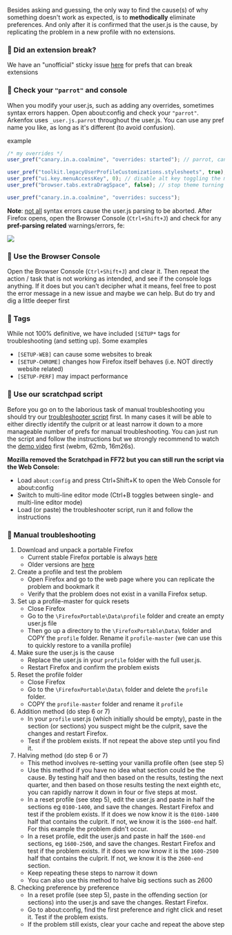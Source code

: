 Besides asking and guessing, the only way to find the cause(s) of why something doesn't work as expected, is to **methodically** eliminate preferences. And only after it is confirmed that the user.js is the cause, by replicating the problem in a new profile with no extensions.

### :small_orange_diamond: Did an extension break?

We have an "unofficial" sticky issue [here](https://github.com/arkenfox/user.js/issues/391) for prefs that can break extensions

### :small_orange_diamond: Check your `"parrot"` and console

When you modify your user.js, such as adding any overrides, sometimes syntax errors happen. Open about:config and check your `"parrot"`. Arkenfox uses `_user.js.parrot` throughout the user.js. You can use any pref name you like, as long as it's different (to avoid confusion).

example
```js
/* my overrides */
user_pref("canary.in.a.coalmine", "overrides: started"); // parrot, canary, whatever you like

user_pref("toolkit.legacyUserProfileCustomizations.stylesheets", true); // userChrome/userContent
user_pref("ui.key.menuAccessKey", 0); // disable alt key toggling the menu bar [RESTART]
user_pref("browser.tabs.extraDragSpace", false); // stop theme turning drag space on

user_pref("canary.in.a.coalmine", "overrides: success");
```
**Note**: [not all](https://blog.mozilla.org/nnethercote/2018/03/09/a-new-preferences-parser-for-firefox/) syntax errors cause the user.js parsing to be aborted. After Firefox opens, open the Browser Console (`Ctrl+Shift+J`) and check for any **pref-parsing related** warnings/errors, fe:<br>

![](https://github.com/arkenfox/user.js/blob/master/wikipiki/parseError.png)

### :small_orange_diamond: Use the Browser Console

Open the Browser Console (`Ctrl+Shift+J`) and clear it. Then repeat the action / task that is not working as intended, and see if the console logs anything. If it does but you can't decipher what it means, feel free to post the error message in a new issue and maybe we can help. But do try and dig a little deeper first

### :small_orange_diamond: Tags

While not 100% definitive, we have included `[SETUP*` tags for troubleshooting (and setting up). Some examples
 * `[SETUP-WEB]` can cause some websites to break
 * `[SETUP-CHROME]` changes how Firefox itself behaves (i.e. NOT directly website related)
 * `[SETUP-PERF]` may impact performance

### :small_orange_diamond: Use our scratchpad script

Before you go on to the laborious task of manual troubleshooting you should try our [troubleshooter script](https://raw.githubusercontent.com/arkenfox/user.js/master/scratchpad-scripts/troubleshooter.js) first. In many cases it will be able to either directly identify the culprit or at least narrow it down to a more manageable number of prefs for manual troubleshooting. You can just run the script and follow the instructions but we strongly recommend to watch the [demo video](https://anonfile.com/6eZ9v9d9b6/troubleshooter_vid.zip) first (webm, 62mb, 16m26s).

<b>Mozilla removed the Scratchpad in FF72 but you can still run the script via the Web Console:</b>
* Load `about:config` and press Ctrl+Shift+K to open the Web Console for about:config
* Switch to multi-line editor mode (Ctrl+B toggles between single- and multi-line editor mode)
* Load (or paste) the troubleshooter script, run it and follow the instructions

### :small_orange_diamond: Manual troubleshooting

1. Download and unpack a portable Firefox
   * Current stable Firefox portable is always [here](https://portableapps.com/apps/internet/firefox_portable)
   * Older versions are [here](https://sourceforge.net/projects/portableapps/files/Mozilla%20Firefox%2C%20Portable%20Ed./)
2. Create a profile and test the problem
   * Open Firefox and go to the web page where you can replicate the problem and bookmark it
   * Verify that the problem does not exist in a vanilla Firefox setup.
3. Set up a profile-master for quick resets
   * Close Firefox
   * Go to the `\FirefoxPortable\Data\profile` folder and create an empty user.js file
   * Then go up a directory to the `\FirefoxPortable\Data\` folder and COPY the `profile` folder. Rename it `profile-master` (we can use this to quickly restore to a vanilla profile)
4. Make sure the user.js is the cause
   * Replace the user.js in your `profile` folder with the full user.js.
   * Restart Firefox and confirm the problem exists
5. Reset the profile folder
   * Close Firefox
   * Go to the `\FirefoxPortable\Data\` folder and delete the `profile` folder.
   * COPY the `profile-master` folder and rename it `profile`
6. Addition method (do step 6 or 7)
   * In your `profile` user.js (which initially should be empty), paste in the section (or sections) you suspect might be the culprit, save the changes and restart Firefox.
   * Test if the problem exists. If not repeat the above step until you find it.
7. Halving method (do step 6 or 7)
   * This method involves re-setting your vanilla profile often (see step 5)
   * Use this method if you have no idea what section could be the cause. By testing half and then based on the results, testing the next quarter, and then based on those results testing the next eighth etc, you can rapidly narrow it down in four or five steps at most.
   * In a reset profile (see step 5), edit the user.js and paste in half the sections eg `0100-1400`, and save the changes. Restart Firefox and test if the problem exists. If it does we now know it is the `0100-1400` half that contains the culprit. If not, we know it is the `1600-end` half. For this example the problem didn't occur.
   * In a reset profile, edit the user.js and paste in half the `1600-end` sections, eg `1600-2500`, and save the changes. Restart Firefox and test if the problem exists. If it does we now know it is the `1600-2500` half that contains the culprit. If not, we know it is the `2600-end` section.
   * Keep repeating these steps to narrow it down
   * You can also use this method to halve big sections such as 2600
8. Checking preference by preference
   * In a reset profile (see step 5), paste in the offending section (or sections) into the user.js and save the changes. Restart Firefox.
   * Go to about:config, find the first preference and right click and reset it. Test if the problem exists.
   * If the problem still exists, clear your cache and repeat the above step
